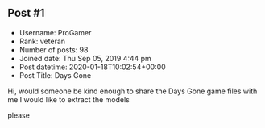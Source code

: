 ## Post #1
- Username: ProGamer
- Rank: veteran
- Number of posts: 98
- Joined date: Thu Sep 05, 2019 4:44 pm
- Post datetime: 2020-01-18T10:02:54+00:00
- Post Title: Days Gone

Hi, would someone be kind enough to share the Days Gone game files with me I would like to extract the models

please
